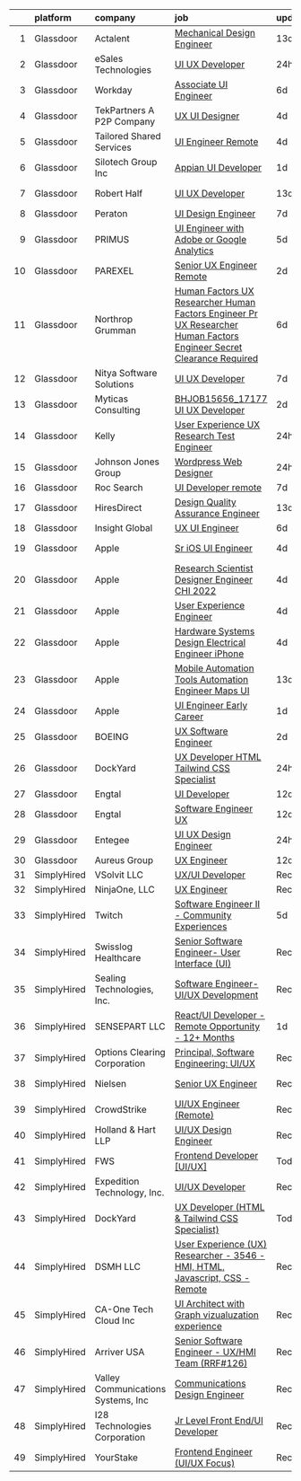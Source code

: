 

|    | platform    | company                            | job                                                                                                                                                                                                                                                                                                                                                                                                                                                                                                                                                                                                                                                                                                                                                                                                                                                                                                                                                                                                                                                                                                                                                                                                                                                                                                                                                                                                                                                                                                                                                                                                               | update_time   | location             |
|---:|:------------|:-----------------------------------|:------------------------------------------------------------------------------------------------------------------------------------------------------------------------------------------------------------------------------------------------------------------------------------------------------------------------------------------------------------------------------------------------------------------------------------------------------------------------------------------------------------------------------------------------------------------------------------------------------------------------------------------------------------------------------------------------------------------------------------------------------------------------------------------------------------------------------------------------------------------------------------------------------------------------------------------------------------------------------------------------------------------------------------------------------------------------------------------------------------------------------------------------------------------------------------------------------------------------------------------------------------------------------------------------------------------------------------------------------------------------------------------------------------------------------------------------------------------------------------------------------------------------------------------------------------------------------------------------------------------|:--------------|:---------------------|
|  1 | Glassdoor   | Actalent                           | [Mechanical Design Engineer](https://www.glassdoor.com/partner/jobListing.htm?pos=117&ao=1110586&s=58&guid=000001814213edcb9b4633bfb58512ff&src=GD_JOB_AD&t=SR&vt=w&ea=1&cs=1_fbf16b09&cb=1654671011721&jobListingId=1007893278597&cpc=C4A69CCDBB3B9599&jrtk=3-0-1g5117ri7puv0801-1g5117rii3c2l000-3f10e77be3902be3--6NYlbfkN0ChYVx_I3yfZ_JDY3EFoivtqvi_stwnZ_kRt8Dowt_l_d1ydueao4NE-oUleRJ4yhip-w0ks0ZUhZrsvePsfCOh4CZeP65SiQueu1TEU1o0TmFGrH4_rlG5p_n1r_Y1IPkrBJ5Y2j4fzzBYuQGLDJQeo34j64GhkFql2GwYndhWhk57sGnvFAajw__8M4sGzGUxyUBHX0y1kl4jrY5IMqwNEQZ9gjBQt0FaWrYZq8tjVMQeWf8qP8tL0uEyd32IGvr8ic3Nb3Jpf3d65mwTP5eH6pv0dEbYj1ZCeCoyaXtkxnJ1qA4rVpecrlo3_Le2B8gMAEpasLyjh-pRF-xADGuGcfoZhSjVIA4PGsemxn5qisfs_0FiWCwGlmOu4FUWqrM2yCahtFZwNiJUQ7VdC9JG8C4kTl8z7qRNjAXNDkoGadWsEMC5-XTPiXl3dWNbNV22n0mjb7q_udPJ3pykzAe8nDbzDBAQJ-tjOAfSbHwxTJmRWIHaG8mXeYp4-qYNIChr_nZ0-fWq3s8mFeH0-AO8QdA5vb-5hn4_HYsm6Zl40w03jbV7nr0UhxlUwMBsyOeVSJZ78-YfdbxVdV11SqTzSMapQbKydjNU1hcr9ZoF4QZxxUmPTL3ClD3AZ5KsCFVZllSkqtk2zQvevF8oEm3HDcdDqObSH3Da6JtStfJ6a6S10OnpSwy-fw9aDGn1T6wOoFYjQ-Y5SSwaIYoxcceXbtcoo10tsYgJzY2gnwcJU0L8zKWpHghEZcu164NVzwRJYy22IQocTDDEU7Qwi1j7Hd-IG2hmFr_nUQtK4B2i6Hj-sxmDS2sba2C_OHavRdyRG_n7udf5SygSTNSGD2rfIhB4l12vdU5V0VKWdEjczMPtNiCBWfqFz5PFcJAtZK0XVz86AsriN82UNizpIHjlbu5pGGMhrE0h9lJ7c7hkmafnQot9DJCk99uBdWUcOY0BIKx9jJt3XCmbZ9NPCEGjkVUaSaNN7G8%3D)                                                                                                                                                                                                                                               | 13d           | Arvada, CO           |
|  2 | Glassdoor   | eSales Technologies                | [UI   UX Developer](https://www.glassdoor.com/partner/jobListing.htm?pos=125&ao=1136043&s=58&guid=000001814213edcb9b4633bfb58512ff&src=GD_JOB_AD&t=SR&vt=w&cs=1_3c69092b&cb=1654671011722&jobListingId=1007923753077&jrtk=3-0-1g5117ri7puv0801-1g5117rii3c2l000-83769fc583f0c7d7-)                                                                                                                                                                                                                                                                                                                                                                                                                                                                                                                                                                                                                                                                                                                                                                                                                                                                                                                                                                                                                                                                                                                                                                                                                                                                                                                                | 24h           | West Babylon, NY     |
|  3 | Glassdoor   | Workday                            | [Associate UI Engineer](https://www.glassdoor.com/partner/jobListing.htm?pos=130&ao=1136043&s=58&guid=000001814213edcb9b4633bfb58512ff&src=GD_JOB_AD&t=SR&vt=w&cs=1_881d239a&cb=1654671011722&jobListingId=1007910410949&jrtk=3-0-1g5117ri7puv0801-1g5117rii3c2l000-28c461aede8e6e75-)                                                                                                                                                                                                                                                                                                                                                                                                                                                                                                                                                                                                                                                                                                                                                                                                                                                                                                                                                                                                                                                                                                                                                                                                                                                                                                                            | 6d            | Pleasanton, CA       |
|  4 | Glassdoor   | TekPartners  A P2P Company         | [UX UI Designer](https://www.glassdoor.com/partner/jobListing.htm?pos=110&ao=1110586&s=58&guid=000001814213edcb9b4633bfb58512ff&src=GD_JOB_AD&t=SR&vt=w&cs=1_ed004d6d&cb=1654671011719&jobListingId=1007917387345&cpc=6BF42D0955AE9A34&jrtk=3-0-1g5117ri7puv0801-1g5117rii3c2l000-5900d4b2a45e79d8--6NYlbfkN0CHpOIvs3qZo8sagDiUAvu-_P6y0GixwKP-GGMf9GPFgSJVyD2MhSflgp2YKPjroEHugL0ANVkUiQgqoEF5-FFLUFQT8EqKeA69jM5czud--cfETZ2KhmwfdDuCSW98qTv4X_SZAvTrC6o-xZUA1cJZslds-olGqH3W2sgENjSW6c6xCmyNC2sIN7uK9cpmqyxvMgcGoLUtWYBT7frsM3hVN6p8ThLoF-i5CnEEilbU8VU6-VFc9_95LWn-2-WXSzzpUJtp7Do_RpHPA5WmzyPZzcuw3zXEPE5Vpl68O2c3rCszRk1XqoayjYLAdEvE0OHixBJ8PkkpW1v82mzEPhJm9P3A5Qlbb_XsdUaFjgao1bFHFpRjw2cGag4MihxHaIRw3gmZiVaxZtUgZDV0epwv3VjF5ydS13B-fsRNVnjQqeMroBf2eRaAEVL7vU1_7xNO9kEvT0SEpwUFjpFsK3VC8RUoC8BrixtkYlOBGCq3sjpaKxHLU-6SDMRQ4y_xYdU6Euzc8FXD9U5N9sLbAoxkaopTKyUdkES-kPyxLt4B6sZYoMxdWWfPoN7ZskqeJNwL-p-3fF4q2rShQjMdshHiKp6Yt3Q8k5JW0vAkiK79cKNr1utnS68LJ2lno_pfY5NsatiUUmDEL_ncJdYlMCdcrlF-ooOLsEkXnGHBSoOwnr9dto7PbzZVdAHrNPlwDPUUXarr-GxtOi4RsIbU0SftmLwXReegbuFhBbc9PyspOhTresa0skjdz7K2ibqPWWF2SxKGXCwjSDZBOgZzOBhQ3qjqXIkT6S39eOz-eVvVQqZq58RXFkEqtLk6edlraK8SN5czzHnpfz9hQTVQjU3Ry11TWWiFbn2GaULkXZ3j5uA9ueBnqTM1)                                                                                                                                                                                                                                                                                                                                                                              | 4d            | Remote               |
|  5 | Glassdoor   | Tailored Shared Services           | [UI Engineer   Remote](https://www.glassdoor.com/partner/jobListing.htm?pos=127&ao=1136043&s=58&guid=000001814213edcb9b4633bfb58512ff&src=GD_JOB_AD&t=SR&vt=w&ea=1&cs=1_6b93b639&cb=1654671011722&jobListingId=1007916668386&jrtk=3-0-1g5117ri7puv0801-1g5117rii3c2l000-6475812f03f9c913-)                                                                                                                                                                                                                                                                                                                                                                                                                                                                                                                                                                                                                                                                                                                                                                                                                                                                                                                                                                                                                                                                                                                                                                                                                                                                                                                        | 4d            | Remote               |
|  6 | Glassdoor   | Silotech Group  Inc                | [Appian UI Developer](https://www.glassdoor.com/partner/jobListing.htm?pos=119&ao=1110586&s=58&guid=000001814213edcb9b4633bfb58512ff&src=GD_JOB_AD&t=SR&vt=w&ea=1&cs=1_e9f12dae&cb=1654671011722&jobListingId=1007920628483&cpc=FB7E4A1762AE5BEC&jrtk=3-0-1g5117ri7puv0801-1g5117rii3c2l000-12138910fe228769--6NYlbfkN0DET-HbMCUEzyKVncAjqPxh0qz--CgcFJRZoUTX7vJyDjIGmNAhoTzeKj--rNH7QUmSGFTCoduuKi_aghexpJMy93hviTTjdVKqD7J62C98FwmvJkCAsgxBIp3mUYQBcOuVaYON6Kxb6PJOvSzBo_9MLn8WxLHQ2eWpdPlojhTruShhWR7h90edZK6s_ZdkvJd-xeEPnPb6J1jYqQpCHKEirndqQPWg6gPoRPoSbgI5_HhQOw73htYzaEa2STsveQSwHVrBKLI5C9ItYvJ1Oat0BHU9dq_R1SoRwdXYbfkiggWSSj6nOksMXat4rU-wgY3DiZoO3TuL5vr-wVXoA2wuWfKnXYaVSnVUxH5-XiJSqlYDL_cBzGz33dvg_2G7HpBbZaiL0RezI4DS3hm45ssAyw4fxxrqzrpdgcBq6XvjYRqBxST0E_ZaZq9gVlCG1r5dpJzwO9yqrJ2D6eLWqhLExHnpatcX07Wg0N0w390g428lhkHMbbn7jYWRZ1cyz4v99poisM4i0Q%3D%3D)                                                                                                                                                                                                                                                                                                                                                                                                                                                                                                                                                                                                                                                                                                                                        | 1d            | Remote               |
|  7 | Glassdoor   | Robert Half                        | [UI UX Developer](https://www.glassdoor.com/partner/jobListing.htm?pos=116&ao=1110586&s=58&guid=000001814213edcb9b4633bfb58512ff&src=GD_JOB_AD&t=SR&vt=w&ea=1&cs=1_f4b472f0&cb=1654671011721&jobListingId=1007892664585&cpc=1CBFC3E34E2A31FF&jrtk=3-0-1g5117ri7puv0801-1g5117rii3c2l000-1b4c906938126c54--6NYlbfkN0CpzDdaQkua3np5pkmj49lKioZwmwxQ-yx5plwbYmV_Myd9UjLXQ329EA9Fdv3ho_O8BjUz6LQzIeIJUtIjZSvFXuo5zEbH1Pg3RN6v_s9ofXxvBlsTRsm32tw5ldt7MR0vLevXn0XnUxBdopqEeC6cntFuzYOm_Fas-lUHhCdTg9mYIyfIHQNSdDSnD1K_RwCsqU__0mfaDKnskFnlP2lYhmHWyNLoimYzg3CZDa95NY8IZrQBbcQ1571D15WUPRikcfQoDSd-j6ucDn7nHcikhpX3ce2pGUge-4EFquv-HWrOpcq9WfCSEwlq1bbxml7McSevGnDdqIzS9NJXNZldM-d7FQlyK5n7Uat8_UlBrGp4CxCb6tR3u6gIlHeT6kZAnE4PCEkhyJZRDzmtthqdJVBgZgVnPdZLLmB3ApCFmONiUepB-q-Tdv2Exy8ziCaEYcOXg1ltzjQsMNCvNKy0qF1VANv3L0_ahZen9vIBvvTX7Zddn8s138-_6-NWKL4Ua477y8JCOem2e5bs0pG_DihCbpWbMoEu2LfhSZaUDW8-mL7yW4LS)                                                                                                                                                                                                                                                                                                                                                                                                                                                                                                                                                                                                                                                                                                        | 13d           | Palm Harbor, FL      |
|  8 | Glassdoor   | Peraton                            | [UI Design Engineer](https://www.glassdoor.com/partner/jobListing.htm?pos=107&ao=1110586&s=58&guid=000001814213edcb9b4633bfb58512ff&src=GD_JOB_AD&t=SR&vt=w&cs=1_cf3124f5&cb=1654671011718&jobListingId=1007908040616&cpc=4B86475FAF393599&jrtk=3-0-1g5117ri7puv0801-1g5117rii3c2l000-58ef5cf6f669573b--6NYlbfkN0Cx7R8OmodZU4Ze4hnUhR0Myw3_voyDLMHXumN7ynSuTrXceT3foN28OOGtcbbQ_74VxahBkURUwvgY0T_lQpTHmbZdizHVjKpUxQ5PlxHa4G5W4py6IGwGXdeUIhYylfc0l_WqmsBf0ytiEd9rWpIkcqibTjicyOKG0by4Qwrgu4Jmg_wWVCD2Tdq9cq9ZREunFJLXGspeawlq_0h7jM_5AfW-i3yFEW_ipXp8sRHS0J7IWYm3QcSU6J5MhzbTm_J0DJ0rT2hsBCPi5Lzfle9m-Y-Fk-GJ6u4jBZM87uX7Qm9yWtZ_-PFT_WYpx_lZQ1sbffrozkuc5fGOe0kk9S7j6d8CyCMOw5B2ZvgSCfv3Ag1XDxr2Cz_r9c9KfVkeMIJ4YtFnRt4b3f9H4PN8wkRFs6cQ3SrkFfVlGHTu7YL1SaA17M5BcieXaptnQI3Izd2PUDEHF0HgyKPzD_vXcxtRcwBn10wbjNcNdyJJDLfX7rbrmXzbpB2hEFToNL4-QHITN4h6Sf9jKX2bXIyaj5cAK8Cp0MaTWwQ6vpBoK1Bu70uovyFvtuh7rDeMmXkKonrD_RFk0RbflL-vb0WZ9wC6L7M6IHcvfbfmUoX_sXptNuS0LyZOzeADhwjUPEWm2G9VggDHFg0gMyq2wPooVqBDHOD5bD_vcn3eR0_GU0EQuP-bD81LWI7rAB4W5C8IH7wYVC5NtWOtCOaBx9wi2s7ylf18F9VC2kE_S3p02SVWITdoBlR29w_3RdPd-Fe7qrr5Ouuak0KYzJ6A_jSKuNxvapT1mUKZx-pYtLJUK5hTiJMQA2dEjp_eUXmyyd_9FlP8iaj8yOmzyv9gPGnZPul-qkzKCPOHtX3Eojdtn0F8E7H5K8PIkC62DvTO_SH6DcpqQmIm8tZo_kbJ967wKeVRdHpo-o6WrRC9PZupz0dM65BlIZji2lPFLvcbLxkAJE1nxqAOtznoMUR60TdLnJTuJ5cU-uzqT0KugBR-HzEZwF9FkN7m6lyn5948DfPE5VwPjAa0b7HzbI1XbjqtCzhO5r0emr2-7mJk_3zL6f-LQchYJdlmF3wKkU598dOWESkmJ8XY5yd8fLL99gMayey_3-aLQlEkoRg%3D)                                                                                                                            | 7d            | Chantilly, VA        |
|  9 | Glassdoor   | PRIMUS                             | [UI Engineer with Adobe or Google Analytics](https://www.glassdoor.com/partner/jobListing.htm?pos=129&ao=1136043&s=58&guid=000001814213edcb9b4633bfb58512ff&src=GD_JOB_AD&t=SR&vt=w&ea=1&cs=1_39354132&cb=1654671011722&jobListingId=1007914371870&jrtk=3-0-1g5117ri7puv0801-1g5117rii3c2l000-8529e7195e20ecad-)                                                                                                                                                                                                                                                                                                                                                                                                                                                                                                                                                                                                                                                                                                                                                                                                                                                                                                                                                                                                                                                                                                                                                                                                                                                                                                  | 5d            | Remote               |
| 10 | Glassdoor   | PAREXEL                            | [Senior UX Engineer   Remote](https://www.glassdoor.com/partner/jobListing.htm?pos=106&ao=1110586&s=58&guid=000001814213edcb9b4633bfb58512ff&src=GD_JOB_AD&t=SR&vt=w&cs=1_3cf6ddde&cb=1654671011717&jobListingId=1007919465959&cpc=84DBBAA61F05C438&jrtk=3-0-1g5117ri7puv0801-1g5117rii3c2l000-18e617a3d322718e--6NYlbfkN0Awiy0szp24tPN-CLKKoEcPPgeke7kxOMr2z-MVaD2GkpP576WiTWgsdVyZZB-hBKl_CQ5PbH4alaTRTp9NZwfEPsCi3vBRrSTPeMJkfHu6fvyyk2Sz3J5aT3ux9oiBKMgF_9EAD3ETlzhapjymKsXC5xGzDOzxu0seRP1yJ_mOiWJEYVF1agWB0Mcp_i4B0rKSnZzgwT7mVIsYeUgeNDz6p9tkqnDkWUJxZ7UF0bmWGQJLKojRAtExtVlGzJgx5fsl8dQir1Go6ZE94jsk32m0i2N_nkx04POjxk76k5I3731ynTYCbRRXSlBwqUEYeHA-jEE8jVvYZhGa8Nxo8YFnm-HCeKmBeANUfXS31cgDHbGdSWrMEm4DTDnv6VoCnYNQ1xMIt_oyenQ2SAUldHcJ0rbUPKDY70WGSmn1-ceRnT4qxenXt6GG)                                                                                                                                                                                                                                                                                                                                                                                                                                                                                                                                                                                                                                                                                                                                                                                                                                 | 2d            | Eagle River, AK      |
| 11 | Glassdoor   | Northrop Grumman                   | [Human Factors UX Researcher Human Factors Engineer Pr  UX Researcher  Human Factors Engineer   Secret Clearance Required](https://www.glassdoor.com/partner/jobListing.htm?pos=101&ao=1110586&s=58&guid=000001814213edcb9b4633bfb58512ff&src=GD_JOB_AD&t=SR&vt=w&cs=1_ec3f6422&cb=1654671011716&jobListingId=1007910459379&cpc=9EDA28EADF1DF7F0&jrtk=3-0-1g5117ri7puv0801-1g5117rii3c2l000-fb156862a9ddd014--6NYlbfkN0DPf8Tf_oakpB62WadId2dzQiWExtALTi0lpCM--zHBL1trAzPQuAwgyDf_-NiZch3m1iJi7LpIygOMpLvRxCFjoKaVcCcDDTQj2gWHZHRFIMfPwGnzTYIC2nknnCN-0BMrUsbz-8PyB9AUJLFDHGE81iP5Umhi1OjcsuBjGaU2WHckf6niFYrVLNkWPP5_kdlieWVk7-AnwGW0HGK__eovtsuzIiMqe1weiVbftrDb_FLwtcQA5uSmEW4z7D6EQvT6YRtzpFDL1NkGlGJlnBCUoGIg8lDrb4Qk67iSB3f-EPZr_Q9GbDUcJaVTQT4cejdAx3O9fGde_XiZ9v8urPka816VyxWMRg7SuOhfV-a_2ljEMiIxjjPQ5oVxI5dgDzQOLgq-6sjjm-isT6w1vx5ijqU8wWSrqza-MREtilrwHTMZ2aujUcYtrEL7cs8a31ujvGLC72zg3poyRo2CsiZHHmTOhLmISguvB6HuXm9rGvLqT-JfpELmDyxKieZFXpFssHV7opgkK6trcr4GaSBUGhaB75KRgFafYN5F9AuOaXeKCWF3AoOT04ZQD5HLkTKxckeTvTUqD0KM9_VeWO3hMHPLzSGcwsuDS2BoncLfV49Cv5fCcenr5NKCq08ONuwtfY-l1g1fEh0IofDhl5Rgnv_EFISLX5kL7SAlPsAnLElibZAwnzT-phpJiFYXYSTpr09HyjhNBuAszuQFF2FLcBBZP7ukbcXniCvxMPWNPnZFUYfFDUJcyDDjjbloLGPR4JQoQZbLnV-LRlR6ru2-XyWbeDnsGefsnEnQHxl42rl7KwKhE4Dg9b4yJ1kaOeRNu1NU4AC-jidR3nZ9uf_0XIaPnpi_vrN-1g7UdzwaYU91rUl3Elp2arkKeuNicdgWnKVe7Nu5JCLTm9GPqglDyXEfF0uXDmmaeuT1BgODsTvpaIymF7mUKRj7jmlxGb0RIJv7qtBsQCWjbRao_dudXUH-C1e0ADKrbPgo8Iz5yHWtnMRTzXb4fnME9dLVc2oglzX0BjtDXal8wlPhK9C2QYGPTd3lWP1rnt31sq1IZuNTcQT48MEqsH4h4vMUczA%3D)                                                      | 6d            | Colorado Springs, CO |
| 12 | Glassdoor   | Nitya Software Solutions           | [UI UX Developer](https://www.glassdoor.com/partner/jobListing.htm?pos=128&ao=1136043&s=58&guid=000001814213edcb9b4633bfb58512ff&src=GD_JOB_AD&t=SR&vt=w&ea=1&cs=1_9b1db76b&cb=1654671011722&jobListingId=1007905295056&jrtk=3-0-1g5117ri7puv0801-1g5117rii3c2l000-851813d486134689-)                                                                                                                                                                                                                                                                                                                                                                                                                                                                                                                                                                                                                                                                                                                                                                                                                                                                                                                                                                                                                                                                                                                                                                                                                                                                                                                             | 7d            | Remote               |
| 13 | Glassdoor   | Myticas Consulting                 | [BHJOB15656_17177   UI   UX Developer](https://www.glassdoor.com/partner/jobListing.htm?pos=123&ao=1136043&s=58&guid=000001814213edcb9b4633bfb58512ff&src=GD_JOB_AD&t=SR&vt=w&cs=1_232bb650&cb=1654671011722&jobListingId=1007919882422&jrtk=3-0-1g5117ri7puv0801-1g5117rii3c2l000-c536b76d14b8d8d9-)                                                                                                                                                                                                                                                                                                                                                                                                                                                                                                                                                                                                                                                                                                                                                                                                                                                                                                                                                                                                                                                                                                                                                                                                                                                                                                             | 2d            | Illinois             |
| 14 | Glassdoor   | Kelly                              | [User Experience  UX  Research   Test Engineer](https://www.glassdoor.com/partner/jobListing.htm?pos=105&ao=1110586&s=58&guid=000001814213edcb9b4633bfb58512ff&src=GD_JOB_AD&t=SR&vt=w&cs=1_49fd6413&cb=1654671011717&jobListingId=1007922713309&cpc=C3517E2410EFB392&jrtk=3-0-1g5117ri7puv0801-1g5117rii3c2l000-ff6d243a5df4a75e--6NYlbfkN0D6qFSVCaa8tXn-rJ3OcXif2lPyFmwsE2iZBGE4YLg1gz3DzxANTQL2R188vJaRnadl-u7Zjt18guTPCjKCOTWswdsREdAUlwsBLGUPnx4cUQ_FQv5Joc60j12w77FF9uyYKhIpB1PF9ZErYG0lBRA2DrjPtHor5-Y1ZZ8NTNDye0-TJuQiIWHNAvt5XL7XGNdsVq_BiJ9Pim0RaQZyiStV0fOhPCV25vZStwH0Daal9dmGssNOQR5YGv70vfV0KbQZ7nPBWvyj3AMTc8F5HTiV1bWvEnEcMG8jY2rlpWDdkRFSDIpxB9jXqgEfpbD72uu5OocqChe9MEayBYNY4-pfMWxDvnNlYN87DuHV2R8aC-H1_lAye7eMUiXfhOvG1oaiXPGD5GL5r4MAkEiuJTMQ11J2MKdMhYLfeF6uGE3yvOyNhtocO9L29EKk10mThm1vYI87VEtmuE2vSOoGvaswvVOmsLqJMp5tj44_TELEPsIyIQ043lpY9zqsrnetsej2A7yfG4IfNRg4xNWNpDB5wk1jsJECUjdz6xH_ppDnD0hwQx_1-3JeHA03Qzs6QxH-lEpHVS8Pw38CHcTGEnvFLRLtK_TyNUf2YIuDV3O2hnxjAcOSbOFY2iVbK_CcFVYv84PumkCIySKVKyIM3YJdQdsHLGSRx4utwuu9R4tLhYEZlFZPw14F8J3bQU79304Ck7mt29H00DNwJG-1Sowj5zheozdNLS7322o3ukegZLV23UxHef302JtnzJMM1PkAilVj8WcCTTOq8bBM6v_TFcA9lxh0fKRmG6AIktG7Ml8JvmKNcQUpp0IFcxvZ9R6VPXItF2lwyFyGJuDpOLl9NRPizVsDV1FMVkL28df733PGjbYFeCbDjUM8b27etuRnkjcMtiFHPpw1q907rqYxKglFPiPI-eU-htQjdRoOIqcHbtpAxDBHi11HEg4ROfyD6zYKBBQdrPyIpnv3peYYgwZbJQp7pxNGh1wvpFRl6bgnZQTZmdrF7qpIbdENw7LrvuVAGabxNBebL-CDRpaE8M79BOzbXeFBIXzzoXmWb_sVF_VjwVA36BY7mcvnqm2gfGrq2g9iEigrHykFGcNkZA7KYCG91-W_P3MmqOouUNPg5JGpa_ZQT9cTky6bxryiWo9tzzVtbUrCyc9nqScdBQXYR7nzNEVq81FALVffFMls5kwKSLc1J2Nfyd2aNFs%3D) | 24h           | Farmington Hills, MI |
| 15 | Glassdoor   | Johnson Jones Group                | [Wordpress Web Designer](https://www.glassdoor.com/partner/jobListing.htm?pos=102&ao=1110586&s=58&guid=000001814213edcb9b4633bfb58512ff&src=GD_JOB_AD&t=SR&vt=w&ea=1&cs=1_b7a43fae&cb=1654671011717&jobListingId=1007923885655&cpc=F9A77EB4FA44235E&jrtk=3-0-1g5117ri7puv0801-1g5117rii3c2l000-74ba3f37502d1dbb--6NYlbfkN0Dx3r3E47sSe5bB3PIy1uzBZvlB7xy2NhfhZMlxQTsxrNljbzALwoFlemZqpwsA4X5YAZchh29iNBPa5Dm-Lz20zJ6TY0w5NPSqnN7l5qEJlcjTATVKvKCKvfynWotjZDWt-DUjluayW79kr6SjlA35I_6Fou1avHhH58zd5xjzWBtru1mOw_Fo1A-fGR_PM_HmGrkfL1i11paGLrfm83Wx6Mh28Q7eHuURswb8S8Ilw8L46NwMktwxx3zJQH_2JwSekjRCh9WvQPVuWgKnewjkbAiCfuCTdo056PENHpCJrLdbmwnK377Th1EOvLXCAsJL65qUMQO2lFKPj92vUH8gdth4HU9DWvPkjQbjJNs8y4PoAiuRWGtfC1Ncsu4DZF-KX2b5FZh2COJfFNjiVwQjwYWszIFBUNCaFxAAOjRvDMyMWZG6g0kAirtcaxMRNqR-m3LsItbsv5V0AGBcqoXulB5oDg_LJzdfSdAY2yZIaF9vDvtCovlIVq8NH16jkJDOA7Si8kJgDQ%3D%3D)                                                                                                                                                                                                                                                                                                                                                                                                                                                                                                                                                                                                                                                                                                                                     | 24h           | Remote               |
| 16 | Glassdoor   | Roc Search                         | [UI Developer  remote ](https://www.glassdoor.com/partner/jobListing.htm?pos=121&ao=1110586&s=58&guid=000001814213edcb9b4633bfb58512ff&src=GD_JOB_AD&t=SR&vt=w&ea=1&cs=1_d01300bd&cb=1654671011722&jobListingId=1007906412335&cpc=3BA4CE39D5B5DEF5&jrtk=3-0-1g5117ri7puv0801-1g5117rii3c2l000-185c15a5600931cb--6NYlbfkN0CMHfdvImXyhvk82aHanYmk_omNMXOkHedsHncAw9pogZQ8McdVG3ZgtV6D129IFYgFvUfXVCOTcrp9FaRI6TptE167UXEGm9zF7tnfEMB6h9_5TeyXPvBDP_KFpB78VvLDLSBxB8A_7JEqJysISLara1G0QBpXbSGItDUIZChPocjvB_h8MHQui9pYU4dZtoRYKxGJ4Voo_mJgrwi48ZBn_M2aFA10lNt6zgsAAuu_tJAtu0Wx57vUoOk-VKveRfTbbvmHlOsMyR20d-PeQcTPssKJDf44d5bx6Wzxsgk5tDqufQlGsIShmG-zaJONVL2tu02s0VdWSCZ13sXjxUsDyQWSzaFcNcNV6jDs4f3lI6D3DD6GkTzTgLG35pj1g1bSTc2wKuYMsTRxaToS7uk3IJlNh2lgdMx1HVJw8mZ8Y2Ho0SgSQgfmeiDCB5cnE0SUnE0bv7n4EqqH0DGSsWHl4RyKxRmEZozu3kurfHkt0Vryk4Sjaq0oIdGTRN39I1s%3D)                                                                                                                                                                                                                                                                                                                                                                                                                                                                                                                                                                                                                                                                                                                                                    | 7d            | Remote               |
| 17 | Glassdoor   | HiresDirect                        | [Design Quality Assurance Engineer](https://www.glassdoor.com/partner/jobListing.htm?pos=124&ao=1136043&s=58&guid=000001814213edcb9b4633bfb58512ff&src=GD_JOB_AD&t=SR&vt=w&ea=1&cs=1_d0f2cdbf&cb=1654671011722&jobListingId=1007893013336&jrtk=3-0-1g5117ri7puv0801-1g5117rii3c2l000-dca4950b84d17749-)                                                                                                                                                                                                                                                                                                                                                                                                                                                                                                                                                                                                                                                                                                                                                                                                                                                                                                                                                                                                                                                                                                                                                                                                                                                                                                           | 13d           | Remote               |
| 18 | Glassdoor   | Insight Global                     | [UX UI Engineer](https://www.glassdoor.com/partner/jobListing.htm?pos=115&ao=1110586&s=58&guid=000001814213edcb9b4633bfb58512ff&src=GD_JOB_AD&t=SR&vt=w&ea=1&cs=1_a219c8e3&cb=1654671011721&jobListingId=1007910244770&cpc=334ABAF5D42DC775&jrtk=3-0-1g5117ri7puv0801-1g5117rii3c2l000-afed4282e819902b--6NYlbfkN0BKkHZu3wF05EeDimN_p6sYpKCMArvwa95YdH7UpkaBCi52Bcb3JNt3QpXU1JGZrLTy642Z8new5ghnGc6JhbwAy3wuykZPgjfusX9rIC8pPltd09bKgrKX1vpPYP_8idp-qZQRLTSYYBFxoIqmKWN9OX4KCaEp2vMOlGfLX4-MRrZtNYM0XU_YTOJnIEOkXsMMTby6zTnNB_zEMlsph5Fth0-35IBB0jF6WeSHDQ1oDj2SXMARjxfvrrKdhXWvkLkiA_yWfuMfIr1ivZrv7uzmXpaO7vosK_2ycs-ajsB5Uk0hTulh_SrB6X14LPeZlSIuknOC--ftpwbPwwGwmQDMeSVvbKxUCAixjD9eF7GMXxmSdUBuUiPfBHHZvn-CGDCEyU30LWdYlF23PXCJQ1xkXcKDZHS3ZEFreFIEN0c-ZvOqKhbxZ2EWxFJCCPEB1r3Icxfc6G_w4U4B-VyNpE6-78qcAy8js1FCp8aQJtgt4UfK_sje07rne-8nAjRD12A%3D)                                                                                                                                                                                                                                                                                                                                                                                                                                                                                                                                                                                                                                                                                                                                                           | 6d            | Remote               |
| 19 | Glassdoor   | Apple                              | [Sr  iOS UI Engineer](https://www.glassdoor.com/partner/jobListing.htm?pos=114&ao=1110586&s=58&guid=000001814213edcb9b4633bfb58512ff&src=GD_JOB_AD&t=SR&vt=w&cs=1_23f44b06&cb=1654671011721&jobListingId=1007917012049&cpc=334ABAF5D42DC775&jrtk=3-0-1g5117ri7puv0801-1g5117rii3c2l000-741462bf6d743b13--6NYlbfkN0BvKrLyj5gPmtZO9T8euul8TCxuuKNOtzRJOomxnwSEodTz2Bc-sPZlC5mDe-NOaJjo2lqg1vkfFwLJ_NT36-s3sLog3_QvtoaGqvyW63Y-XIpOp9GWucEqxe9lEWONieDAsIgPY7TJv7XiasjlpepSTyoNFCUHxWFNdSg_CgElkyH1WzgTmjN3JyW_oS1BwgRhIm7Nk4bnMfCMdX8mKXcNErO-iVmQzOgClXP_Mpfeg3jS0rgpprbjrJAHUCwzT3Us4gm-UejWN245eAwonru6bGtMdneDoSuclzLSVhc8RN0o65xM5t_FE1yiVHmQHy5OdzjOYdoMnvo2ql9yC4GXXBTQ-gCn6KVElqAE4GgXV_FsQMeAiFPnBFNjQsWe-XHhEajScCzDbSvoxyN7XEmpv_8i4rAE7qFqY5sbZrVYU0cF0j_N4hLhkiEvQ6WdFytmfolQ1jYMYb9AA-YIbRFi5K82BS_G-RNHtYQPl71l2TzxE1BLqx5B_6J4yS0F3FmYQRaNPNYPJO-g3xIIH7rscnZ5saLzo_o-Dbevqwprhwi1df3YPcLlJE9EKaXE4ZK_4Yt-O5MP_LJCRJY2TcJOXhK5DLxW1OSgrRvHOfyLIz5Z7Xdj_inpxS9bq57mv6iPA8rO7TV54Knm18DdyZT5RmX0Zt1HfKL2znI8AbvGlQTgg6SRxPHUD5qswAq2TpBr1eYeD4aoPmfbuLkwkcenZkNsk2u-b8w7bfOzLxucZzxg4Fu788XXEu7281NqafSCE-Twen9NJ3fUVqzWAR4s5eXOHmHUJv8wWbqf4CbwP9vAv2vA7OSU_mKSoWF3xRkXt1aTE9ySN317RNQATkdgg7ES8JgGudq4iT5U3PElKxa_MpdfyNcGDD1fBe_CnM_C_tVj3FICmAytrok_l1oztP3czBGMH-y8eBviNzGJx5iveiDwuTSpodgNXSzHIow%3D)                                                                                                                                                                                                                                                                                           | 4d            | San Diego, CA        |
| 20 | Glassdoor   | Apple                              | [Research Scientist   Designer   Engineer  CHI 2022 ](https://www.glassdoor.com/partner/jobListing.htm?pos=126&ao=1136043&s=58&guid=000001814213edcb9b4633bfb58512ff&src=GD_JOB_AD&t=SR&vt=w&cs=1_51a13ad8&cb=1654671011722&jobListingId=1007917363106&jrtk=3-0-1g5117ri7puv0801-1g5117rii3c2l000-d8c2d41b6c02fd4a-)                                                                                                                                                                                                                                                                                                                                                                                                                                                                                                                                                                                                                                                                                                                                                                                                                                                                                                                                                                                                                                                                                                                                                                                                                                                                                              | 4d            | Cupertino, CA        |
| 21 | Glassdoor   | Apple                              | [User Experience Engineer](https://www.glassdoor.com/partner/jobListing.htm?pos=108&ao=1110586&s=58&guid=000001814213edcb9b4633bfb58512ff&src=GD_JOB_AD&t=SR&vt=w&cs=1_1d60da9a&cb=1654671011718&jobListingId=1007917016137&cpc=AC285F3A3ECA6BB0&jrtk=3-0-1g5117ri7puv0801-1g5117rii3c2l000-1b24af9a176f9136--6NYlbfkN0BvKrLyj5gPmtZO9T8euul8TCxuuKNOtzRJOomxnwSEodTz2Bc-sPZlO_uSwsktAegDR1oWscXc68tozpYYj813iKvfN_Ciu-Szz3LtCjVFhgNEKyK4LZeAI1SYJ7rbZU6bMZKmvFZQKGe_u7iqZumUfs6UXsjScjohPoCZqb870WV5_LVIO0zojhAxXBAKmB1XyAIy6-dIR9nXsTs9qxzhy9APEPhl59D3jUGokENIHVfmuXN6s2vIkAih6SI1AnVwNjrv1y1VkhVgir8ZTrhlTJnTrlFkXmrLABhoT3CWLT4daR4JWrg646mgRBn4IqyZWG00Psd5KclhWdrwCz0DQDZyTDU9zBu-J86-iWfnli4Pc2HIeqEna3XJhjOvNy76T99Fw52LwA_ahLZLqwh7R8EswcPqREPN-mzcPV_sgFepVeITtsiBjL-7CNDrZ8LRkvd_KMRXwGsw9hpAw0Hl7lOV1FXX4wZPoZtxojkzkGb0Q3Ft4q8WTpzygttfiBREptwj72GKRofgtyrsBhP3lvxMywl6SmQKXeeDS8Xe1H9GZ6DxJIoeAdZnmmF1so9vDv3-BNIrplZbCe7kjvmDiuD6_Xvks61p_qzegu8UfPUmd4P_OGrKjw7_C_sirMMMULyFjRB8A94KJDdBPPIMAJWZFjU2vjTgbxbboQgWpl8LM92Jj9ZyitUJ8PGWdzbhs2i_4uBnyZ01aSdB41w4Lxm-rr873ROGJjDT6vO8QPB5QV4TzDmL3zVseBBKLd2h_6jTC1wKEg56XZrE3e7C2iQExFTkH8Z2YXqIin2fCvaii84e259ekC10El2C2BDUAPPS2WZn33faDkemj86LfEpghBAAY7whizFZ7H98RNxecU6ksmruZ3CR72g_EJfEg2Ke94XS0afQXz-5So6IP0LRINkU3eTA5cq7PZY-nEGjMl6XWKmbOLedmijz34dZJZHKresjaQ%3D%3D)                                                                                                                                                                                                                                                                        | 4d            | Cupertino, CA        |
| 22 | Glassdoor   | Apple                              | [Hardware Systems Design Electrical Engineer   iPhone](https://www.glassdoor.com/partner/jobListing.htm?pos=112&ao=1110586&s=58&guid=000001814213edcb9b4633bfb58512ff&src=GD_JOB_AD&t=SR&vt=w&cs=1_75adba65&cb=1654671011719&jobListingId=1007917016943&cpc=AC285F3A3ECA6BB0&jrtk=3-0-1g5117ri7puv0801-1g5117rii3c2l000-44530f4cb3d63336--6NYlbfkN0BvKrLyj5gPmtZO9T8euul8TCxuuKNOtzRJOomxnwSEodTz2Bc-sPZlO_uSwsktAegDR1oWscXc6yztVYoX54uu3NcPtj9v48m03guaNWwjvpzyK_d3iCZ-DhKccyDqrZ44yedYm60xhW5OsW1bHdZ1R39Lk0HlSZdAkTT3yFoi5IkdfRQi909oXlfeicTlrZ6bT2Yvykr69AxTydZ6FS1714O4eLemKlcqsif9wTbwNMPfcWIFE0qpC7EvPrIRIF-JRXIWlneRcA30pV2QnfibSIp1KpyPW2qoBFHtVEQKcO5Mqn3u1Rd8y1zfBZwskD-32YmNd_b_8en6b2vN2EcZo2YnhZE87LasCHCHeMfdfzFDjxSagKWoorb5BDccQ9SDGqoWLf6Q-0vnzz5Xv0umwXBjqhpuACMP6cIj3wLNgmDfoLMJJILZgLzp4yjpw7KfSVtLf3HPcJLQt0wNArrXAJ8QvEKagc7_mxBBx5cn65AGPB3pY8Jn_vf0knmw06xUpJq5of493Eus8A0iOWHePcyUbgNy2m7Loi3JB0dhO0OsPuGuBd4qBEJQFmhyiIdi5wMZxieZqKNnoGvoBFG5xTBytpl7jeSjebqFEcnw6NRF5X73hwDPC5wvNk3tBRF829fUg12piqVm5It3X_83y3cZY6gkBerD-FL8WpwBt6vDD6M08bZ9xJr1lG2-4ldL_p2Pf6kvkCaeW2d_AzNkeeMKPpnKxALeoCy5rzJMVzzEA3Sl2DatGvpN3xSD_etUxLnJDVMuteWoyK6shnGQDRIql3OX1XdHRkSBAZZum-9n_VeYTXKFELBZmmsTBU3id__HhiMlqukThxeps07Rn3suSGMx87pQlXQvg7vV08YFRTNjMqPHcLppOCeHKMTeazCMpWw9OlkdEppv3UL8nmHKpsWwL0rTRsmzXAORKfqQ39GaDfGerHGnqVjye6K4jTlgMEGZpl-YGTZUSo4CIRyLTeb7hnPZOukjvqIbzg%3D%3D)                                                                                                                                                                                                            | 4d            | Cupertino, CA        |
| 23 | Glassdoor   | Apple                              | [Mobile Automation Tools   Automation Engineer   Maps UI](https://www.glassdoor.com/partner/jobListing.htm?pos=113&ao=1110586&s=58&guid=000001814213edcb9b4633bfb58512ff&src=GD_JOB_AD&t=SR&vt=w&cs=1_ddd8281a&cb=1654671011720&jobListingId=1007891570498&cpc=654405A9B1E0A9F5&jrtk=3-0-1g5117ri7puv0801-1g5117rii3c2l000-ed283834f1617ddb--6NYlbfkN0BvKrLyj5gPmtZO9T8euul8TCxuuKNOtzRJOomxnwSEodTz2Bc-sPZl1dBMH13w-jOzhbn6GJEWkCijt01s2Csu_41XKuSRpfcu0gkzTd6Q80Bi4Vm9l4JlXFa6lMQhXKb_axreE9EjsMJho71_CDkdA9sRMgV1q-9EDDT8jD1Cj6Gh8qRWhP3XKzBJQDUCdqSAyf_AN7PlS5cFCspsa42oorTvfHxpN9-ucyaZT1fsIMRaDaXjGzLjniPydkkcSp57HbaAZxDQPXnhTZ6uAHjXwtngQ-Wp7WRM4b0rsv33qjsjFEWiTS_SqSwQ05c_nEnX4CkXlCR2Lwgw5aLbJw7SzRcCzwy-QmTaRSmb6y2nCDyt5fKiGIKZpHCjuRUitGVHRnNZxZO7GYJ16kL65v-b1rCC-sme5s9I0YFFkShYN8rIIZRNSzrK2GqqdGuJGymagE592eaHyochjaLKf_AvGFC2bM1yvBr8LiGkYP07TQlJUBzE-CyDS2iSNDtOhR_27tbwx_mdmyfwTWxq_nWKEi-rzHPA1z16dxNwVqi4QChEfv3CDd5MXL-kOQBo61cldtSTl8oW2XmmbusgxL_Paq7vJJWSMit_e7lYsai_FcXPt6Th4OoNZmb4Pg3emXyRRpOtuJWvgLMgSqg8TJaLND6XPDCdWRf6DEsuHxDwWgWVouSOvbNAUMtqKsBqQGrUDtgJuEsWBXVjaBP-D-Gx4wqsfrU415kIi1vpBoL_EnDSdkCLQI8ylMVRkURDyDEayYPuDYVCmhmqsoHeexAXwzAJVuI3CzGIp6-isMTrpDDbtsxlc5aCd9LoLgFSqlSqT-a66F0lHOBfukGlQuGaoXATygiFLSPf7aPIKxeqqgZ7iSfzi62bJ-jhcUKlyRJieszROuIRJmDCxsVtn6ZHz5u6XRuTRxIeROCP1WJqqhg9TKw3Ng5AIbvVW19Q8HgyS5NgqxcXiq0GU4w3ST2f67SqR8YWt4fn8XuLVubWTQ%3D%3D)                                                                                                                                                                                                         | 13d           | Seattle, WA          |
| 24 | Glassdoor   | Apple                              | [UI Engineer  Early Career ](https://www.glassdoor.com/partner/jobListing.htm?pos=109&ao=1110586&s=58&guid=000001814213edcb9b4633bfb58512ff&src=GD_JOB_AD&t=SR&vt=w&cs=1_bdc76fbb&cb=1654671011718&jobListingId=1007920183732&cpc=AC285F3A3ECA6BB0&jrtk=3-0-1g5117ri7puv0801-1g5117rii3c2l000-f05fad4a5c8a0a6b--6NYlbfkN0BvKrLyj5gPmtZO9T8euul8TCxuuKNOtzRJOomxnwSEodTz2Bc-sPZlADHp0xxmf8VEua5gx5degP5IAWOqCS2GOZGXDVL7LW2CpD1-C6eJ77pVFZbsmCAiDkWa_KsABkg_oeyg1QkserPgsrGgtWZOl8a0GPi-tfPYBEl-35SCtNiCOztjWRXJ0HknyKF_OzOnL61xyvGj-RjMFoWRHlFWaR03iRh03umL2YfhGrfIvcUv3safcEYui-yMfw_A_E35lsJ4AbkjnJyeG-FfSlt5UaNSsGjUGKI76FnA8_Dh_z-rBITW3Rt2BSflR9zNgr-uRGOfYEFlZK5gRXooDG6hlEZyAOkEc6G1mPRAO56zU1ADBOo8YBjChaCgpCA1N1fQlW8zYMOI9zbUl9ZDITbWXCnttWJcPWgFDO5lUt7o96Itse-8it9a1aY1Oic4_A3_sJIh64LwdDCgTJK_cDchwMOKE6a1yOoAtdzfkzH0AFihFOYZEeHNcvrHNn_4_8rZ6K5Din2GLnd4g_Z3ObytH_MrexGVGRjOeh-bCv_uqUk8g_bkIzgRyf79UiEGHTqibhT0V1XMHndrB4iGpbaXjf4RL7CYDBT5cDEBm1My7gxu-9PITBZbtfjoQiDyOmsS24bVzlSHHVPEQtpuqHJi_q6k5CHlghjAtlFH-EfT3Bq8bWSFLT-WSBfVk9TD2osKZGNEY1DUkiyqamg3MIJ_qAzNW40QYK9grRw1YCVNq0TaABcx74uE0WVotpoZ0cZmCQjRvWjz__iqQ92abJR_Pu0k9SRZwuLK23N_PGdDVl-bCHxxS1sguDYjBcw6wSIRpAQZvFkYQPCD5p2sSqXhgHlqYRuHwNiU8YCtdRU1ZjAspoN5XmoqOUl65cug077XFzsjVja12HsJe9tSmz284IYML14VfaG54TdfAFNPZLkvy7BOmNnvY49icwu87KZn2t8pm_POkQ%3D%3D)                                                                                                                                                                                                                                                                      | 1d            | Austin, TX           |
| 25 | Glassdoor   | BOEING                             | [UX Software Engineer](https://www.glassdoor.com/partner/jobListing.htm?pos=104&ao=1110586&s=58&guid=000001814213edcb9b4633bfb58512ff&src=GD_JOB_AD&t=SR&vt=w&cs=1_1d22dd99&cb=1654671011716&jobListingId=1007919533184&cpc=BA15C3E50D27FFE8&jrtk=3-0-1g5117ri7puv0801-1g5117rii3c2l000-172dfce61cfbb778--6NYlbfkN0BddK4H-tsabPiX3BvkwhvbvP4OkLNzlRX6egXJy9Hb11ERhvpR4KXHXK2FLd2rf61G9V0NjqZsplnOWsgTORZ0vMQKfwb-zmfJ49YMLlvrapwmurjUuim6UoOLWTH5hdBGCSDCQIWrkJyeBeVY2TDPZ1KlqzpUuI5Nr3l-RrCJyrgr2r9zbzFoiOyj6OfXzwnxrr9-17d3lluzp2uXL5rXNHx6zYvrNjlGw93RLCLZvVfWdE5x39QvMSONYuMZ7JTTRzXvw13mbSLAQQKpmcZS06whcDQFBk7pEB4JJaS8h9SOYKToAHHINbr9dggCdEsYWAN67aOR1yXfVWjrAcus-iu28amYJdTVq6v-mim3creHnH-wfCgLtR4ZFjRpKuGvqnEXGecxak8dlTJRzDlM_Drxqtu9g9GUc0ktHIwoxp-FWc2Smp83)                                                                                                                                                                                                                                                                                                                                                                                                                                                                                                                                                                                                                                                                                                                                                                                                                                        | 2d            | Fairfax, VA          |
| 26 | Glassdoor   | DockYard                           | [UX Developer  HTML   Tailwind CSS Specialist ](https://www.glassdoor.com/partner/jobListing.htm?pos=122&ao=1136043&s=58&guid=000001814213edcb9b4633bfb58512ff&src=GD_JOB_AD&t=SR&vt=w&ea=1&cs=1_10b192df&cb=1654671011722&jobListingId=1007924714041&jrtk=3-0-1g5117ri7puv0801-1g5117rii3c2l000-f5eff575b8d6baa9-)                                                                                                                                                                                                                                                                                                                                                                                                                                                                                                                                                                                                                                                                                                                                                                                                                                                                                                                                                                                                                                                                                                                                                                                                                                                                                               | 24h           | Remote               |
| 27 | Glassdoor   | Engtal                             | [UI Developer](https://www.glassdoor.com/partner/jobListing.htm?pos=120&ao=1110586&s=58&guid=000001814213edcb9b4633bfb58512ff&src=GD_JOB_AD&t=SR&vt=w&ea=1&cs=1_084b60bb&cb=1654671011722&jobListingId=1007896490463&cpc=F41FEAB56D215062&jrtk=3-0-1g5117ri7puv0801-1g5117rii3c2l000-0ffdf5faafa660ba--6NYlbfkN0B7Z8t6fEMDh_BTkcJVPNJicKvZQEBTy5HSwyHa20ewqmyfWNXjNsfvmtdqiCQm-EwqN_oxMGLMFL32qmPnMD5025BtYtPq5vlswx_7PdyCUhHLwDUbBrDgBatI0KXISXKPcrJ_id6qqAZLX-l5fZHTCyJSPa-zYqleDU81kHC1pjgq6jKiDzS-gQ23_RxqGE26pMjeN8xLrhu-HLfkkW4gPU-jZLvXH0wW8m4Np1kDgMBe4PTVwSHB5GkNdPdpCUDm-sjzpPt1xSgjLm2CjxMuCirYCNR6J8csRdCUNkHbGfloECQ2mtU1UrUgKWyi0N5mzPZ9V27Bz6wRbeck2b2jhxZV4VCWRXgzml3Se1n5IYBgKLfDsGKGDk5tgucIXkix2BLdGV8aEhJQHyD7ELaRNba-LQpiqVwJkUxsvUstzzH7dkM__zMk9-vUVvSIoYapINIX-aksW1HS4aNGU1imZDO-4WkGdfMoaZ6J8DuyE213C7gZ2g5k)                                                                                                                                                                                                                                                                                                                                                                                                                                                                                                                                                                                                                                                                                                                                                                           | 12d           | Remote               |
| 28 | Glassdoor   | Engtal                             | [Software Engineer  UX ](https://www.glassdoor.com/partner/jobListing.htm?pos=111&ao=1110586&s=58&guid=000001814213edcb9b4633bfb58512ff&src=GD_JOB_AD&t=SR&vt=w&ea=1&cs=1_8bc40472&cb=1654671011720&jobListingId=1007895362180&cpc=9C2286EA3771AAF6&jrtk=3-0-1g5117ri7puv0801-1g5117rii3c2l000-69b98d199a963965--6NYlbfkN0B7Z8t6fEMDh_BTkcJVPNJicKvZQEBTy5HSwyHa20ewqmyfWNXjNsfvmtdqiCQm-ExkDhQVu6pzpXazaSCWtV5X2uSzdvrhhLv3YxE9AkoC55BWDqV0h7bcj2sycrhTT6pDWQZQJeeWlEsk4jYSR-JVa9vTa3z71jyYRJrlVdE1vTv0923INW3mkqNMC7qdORNYu5hRrPK9SEpWI-C67GGHVULC_vUsYkCGSVyJ1ZQKhKKR1Rla8NyhmNbJf9m72tuT9w7zc2PR3Dhavv1kgFw8BCDZ6sV2vQ7l_ZZ3os753EF2n5B2gFtz1pnL0kJ4EV8cLaFBIg4qJkWiVUXerp-_QDsMxYle13tA0-Fxoi3XWO7TGmYWeYKo4ZV5kXHb-QXCebcKjFpxWwgGHA2BlR7Uv1cCUGlC9kvMg9DkDNQEJzyGjSwBDEw0oEQO3WGuTeHxFv7y1CHWVctU9Bf--i92m0H-vNV6fEbaxmTy48NZeDh5mxxkaO3Uyr8DmhCfqzc%3D)                                                                                                                                                                                                                                                                                                                                                                                                                                                                                                                                                                                                                                                                                                                                                   | 12d           | Englewood, CO        |
| 29 | Glassdoor   | Entegee                            | [UI UX Design Engineer](https://www.glassdoor.com/partner/jobListing.htm?pos=118&ao=1110586&s=58&guid=000001814213edcb9b4633bfb58512ff&src=GD_JOB_AD&t=SR&vt=w&ea=1&cs=1_b0e9fff7&cb=1654671011722&jobListingId=1007924606588&cpc=654405A9B1E0A9F5&jrtk=3-0-1g5117ri7puv0801-1g5117rii3c2l000-84bd8049269cf0c6--6NYlbfkN0D6OzZjpD_hbicRkMZwNNvvxSeL23iIfvaC4EytleQ8zDIpz0YQ5KbISa7_Zvw6kCxRUHhNfmMrfXU9BT9DxKWh0TiMsPYnkFKErzYCHqpEqiCD-Kw5aA4AMJZMIRNl_2WsaUSRZljQBpej4PabDc-pqNpn4luw62YAxjBVT4MLTitn6gZEX_jlH0d7VcYarhNpr-jwo0KSTUZnulOZL5GizyIDt2E1Ed3CmHnfPaTDD7LxlzGEQCSHAoYuW7BAQYXy2GlRqnWDfmGNZwwhshtZGwR4klt2NB1sl-ZPahUnbbhiFkWuK6pclsuGLoDN-mAKSjvzWOlBTYwa_eBXkbpcMV9lnlYTGJTVmLXVcUx0svc1AwR4TYOhkUQGR6jj5DtpbfSe_ihr1w6ncrTasDz3JY8RkVshgDTAew_dts1yMryEqyd5rbuKR6G0K3TIBipmwvf6t8XKCskVbYG1gU-PGs3_1mMvX9_MpHC1RMp3bMiA16Le4SG9hmauPUYkbStIa0Ts3Cs77A-DV_9BZe-a)                                                                                                                                                                                                                                                                                                                                                                                                                                                                                                                                                                                                                                                                                                                                  | 24h           | Gardena, CA          |
| 30 | Glassdoor   | Aureus Group                       | [UX Engineer](https://www.glassdoor.com/partner/jobListing.htm?pos=103&ao=1110586&s=58&guid=000001814213edcb9b4633bfb58512ff&src=GD_JOB_AD&t=SR&vt=w&ea=1&cs=1_fcb29046&cb=1654671011717&jobListingId=1007895708043&cpc=878687325D2A5CC7&jrtk=3-0-1g5117ri7puv0801-1g5117rii3c2l000-dc61bb9598ed9f87--6NYlbfkN0B5eA6Qw11BI3zueTkb7RvZLDHEiPQEsT3B8y-v11rxzXLX5dtvmTCQ7cQX6x8dWVyde12wMof6_o0xTGtqJBnyZmjdWxQzWytUKan41zjwHW7pUHTIoKAMImQVbZmBKoBTTiW2dCeCkGkfpcc0kugHg0BWFkujwEncWLBgscJVqNLN7LeBmB_unrCQOGi5ZEB-s22_arI22vjcuTpK20c3S5WNaO6KFIjBsI2OVMgYu6Let8-uiIUlGwDC7Y3o62MNvzA_pABGiGLiLSpI_Q4nqOXJ5kMbXXk4A9ce9ShcBAWula7pKvrlwNUnqBGmfjcJagUleZ1_xARSescJXwR8cpw-ctvD8SxrUdFz6Qm1zrX-TeHA6ROAjFq-HllufAWCej-tTAYfnmt9-EH40QV1YJlF-sA4OKHhsfVBfkZxLm88_cZVQwdQ_W8jA6tUhCPBY0iVl7ZzHTzhhT0TF19ZYqhfVZjXjO4FJyIWqOa512hN2e828zovtFZjlHhsOTmSJ-gLjNgdL_86lNP36OFiSMnqTqoWzGIla_-MhMyxRA%3D%3D)                                                                                                                                                                                                                                                                                                                                                                                                                                                                                                                                                                                                                                                                                                                | 12d           | Omaha, NE            |
| 31 | SimplyHired | VSolvit LLC                        | [UX/UI Developer](https://www.simplyhired.com/job/EosOInYNYtHWRBZ7AmldS_tcGIPRWvlVD7UQjhgw-JvdWNyEgw2WpQ?q=ux+engineer)                                                                                                                                                                                                                                                                                                                                                                                                                                                                                                                                                                                                                                                                                                                                                                                                                                                                                                                                                                                                                                                                                                                                                                                                                                                                                                                                                                                                                                                                                           | Recently      | Remote               |
| 32 | SimplyHired | NinjaOne, LLC                      | [UX Engineer](https://www.simplyhired.com/job/usmpk8D6zYMNeb_g1vIF7B3zIXj5RLxZyrvAcYSGbu9qBdrRDQlLRQ?q=ux+engineer)                                                                                                                                                                                                                                                                                                                                                                                                                                                                                                                                                                                                                                                                                                                                                                                                                                                                                                                                                                                                                                                                                                                                                                                                                                                                                                                                                                                                                                                                                               | Recently      | Austin, TX           |
| 33 | SimplyHired | Twitch                             | [Software Engineer II - Community Experiences](https://www.simplyhired.com/job/XS6e99qajmQiEZCThx8mlqMWubnOzlbQ-y5ORQWYD2wCJbBZjnJ9fA?q=ux+engineer)                                                                                                                                                                                                                                                                                                                                                                                                                                                                                                                                                                                                                                                                                                                                                                                                                                                                                                                                                                                                                                                                                                                                                                                                                                                                                                                                                                                                                                                              | 5d            | San Francisco, CA    |
| 34 | SimplyHired | Swisslog Healthcare                | [Senior Software Engineer- User Interface (UI)](https://www.simplyhired.com/job/7nt1ksk-Ha5ItAnltLnHppCWnxxyCcdig24KFaATxLknQLMKo3TzOg?q=ux+engineer)                                                                                                                                                                                                                                                                                                                                                                                                                                                                                                                                                                                                                                                                                                                                                                                                                                                                                                                                                                                                                                                                                                                                                                                                                                                                                                                                                                                                                                                             | Recently      | Westminster, CO      |
| 35 | SimplyHired | Sealing Technologies, Inc.         | [Software Engineer-UI/UX Development](https://www.simplyhired.com/job/vNACE1WH3tAi9hnRHqfJE4kw9AzQg3WIrURt4mX8yJInc3wsiG7Spw?q=ux+engineer)                                                                                                                                                                                                                                                                                                                                                                                                                                                                                                                                                                                                                                                                                                                                                                                                                                                                                                                                                                                                                                                                                                                                                                                                                                                                                                                                                                                                                                                                       | Recently      | Columbia, MD         |
| 36 | SimplyHired | SENSEPART LLC                      | [React/UI Developer - Remote Opportunity - 12+ Months](https://www.simplyhired.com/job/ZJ3lI1h-iM_ygZnZxvZopUdwKc7N688lxIht1nVCxT-IbqO95o39IQ?q=ux+engineer)                                                                                                                                                                                                                                                                                                                                                                                                                                                                                                                                                                                                                                                                                                                                                                                                                                                                                                                                                                                                                                                                                                                                                                                                                                                                                                                                                                                                                                                      | 1d            | Remote               |
| 37 | SimplyHired | Options Clearing Corporation       | [Principal, Software Engineering: UI/UX](https://www.simplyhired.com/job/6WRicnwhKtM4ghmIX48eFW9WlVHt5doMp2wkEyAG3W4q6Pq7hAvRsA?q=ux+engineer)                                                                                                                                                                                                                                                                                                                                                                                                                                                                                                                                                                                                                                                                                                                                                                                                                                                                                                                                                                                                                                                                                                                                                                                                                                                                                                                                                                                                                                                                    | Recently      | Chicago, IL          |
| 38 | SimplyHired | Nielsen                            | [Senior UX Engineer](https://www.simplyhired.com/job/X41MQr8pOBjgpNOvrxjnQmhnt2SHGXB1UWEPVeS9kX6mPYKNgTnvpQ?q=ux+engineer)                                                                                                                                                                                                                                                                                                                                                                                                                                                                                                                                                                                                                                                                                                                                                                                                                                                                                                                                                                                                                                                                                                                                                                                                                                                                                                                                                                                                                                                                                        | Recently      | United States        |
| 39 | SimplyHired | CrowdStrike                        | [UI/UX Engineer (Remote)](https://www.simplyhired.com/job/XqAAPYs6_Ifz0n2ZYu7lUkjuMflyeM1zRhSrvf731ROIfPHtRIwyVQ?q=ux+engineer)                                                                                                                                                                                                                                                                                                                                                                                                                                                                                                                                                                                                                                                                                                                                                                                                                                                                                                                                                                                                                                                                                                                                                                                                                                                                                                                                                                                                                                                                                   | Recently      | Remote               |
| 40 | SimplyHired | Holland & Hart LLP                 | [UI/UX Design Engineer](https://www.simplyhired.com/job/9-wt1QkLuBNsWPtGahm-brf0BVX1Q6SsCNH97I48RYBcZ29HSEOLug?q=ux+engineer)                                                                                                                                                                                                                                                                                                                                                                                                                                                                                                                                                                                                                                                                                                                                                                                                                                                                                                                                                                                                                                                                                                                                                                                                                                                                                                                                                                                                                                                                                     | Recently      | Boulder, CO          |
| 41 | SimplyHired | FWS                                | [Frontend Developer [UI/UX]](https://www.simplyhired.com/job/xQahOW6jUcKYdww9aJq5nTGAnQDROnU7hIcxTmsIcnSKtUPC7g6Snw?q=ux+engineer)                                                                                                                                                                                                                                                                                                                                                                                                                                                                                                                                                                                                                                                                                                                                                                                                                                                                                                                                                                                                                                                                                                                                                                                                                                                                                                                                                                                                                                                                                | Today         | Remote               |
| 42 | SimplyHired | Expedition Technology, Inc.        | [UI/UX Developer](https://www.simplyhired.com/job/L-mG5S4oQ2uT24LtFAfmDLzUhpdAB4McaY5Jc4-jN_NsoKvJ0GkPdw?q=ux+engineer)                                                                                                                                                                                                                                                                                                                                                                                                                                                                                                                                                                                                                                                                                                                                                                                                                                                                                                                                                                                                                                                                                                                                                                                                                                                                                                                                                                                                                                                                                           | Recently      | Herndon, VA          |
| 43 | SimplyHired | DockYard                           | [UX Developer (HTML & Tailwind CSS Specialist)](https://www.simplyhired.com/job/WqTYFqBEGa8YxuZPMNumQP21CZG11aBnM795O2nswaqocMvYtUMxcQ?q=ux+engineer)                                                                                                                                                                                                                                                                                                                                                                                                                                                                                                                                                                                                                                                                                                                                                                                                                                                                                                                                                                                                                                                                                                                                                                                                                                                                                                                                                                                                                                                             | Today         | Remote               |
| 44 | SimplyHired | DSMH LLC                           | [User Experience (UX) Researcher - 3546 -HMI, HTML, Javascript, CSS - Remote](https://www.simplyhired.com/job/6V0Hdz-sRwRkWGCnJ4vI4LDaYKZ9uXgPnC5Re59jpDLTTC64FfAhnQ?q=ux+engineer)                                                                                                                                                                                                                                                                                                                                                                                                                                                                                                                                                                                                                                                                                                                                                                                                                                                                                                                                                                                                                                                                                                                                                                                                                                                                                                                                                                                                                               | Recently      | Remote               |
| 45 | SimplyHired | CA-One Tech Cloud Inc              | [UI Architect with Graph vizualuzation experience](https://www.simplyhired.com/job/2MuK_2oyB6HJFd5Qs52P4rZ-CmwA0FZ5TEQKGStBYOzt6zSl2xW0HA?q=ux+engineer)                                                                                                                                                                                                                                                                                                                                                                                                                                                                                                                                                                                                                                                                                                                                                                                                                                                                                                                                                                                                                                                                                                                                                                                                                                                                                                                                                                                                                                                          | Recently      | Sunnyvale, CA        |
| 46 | SimplyHired | Arriver USA                        | [Senior Software Engineer - UX/HMI Team (RRF#126)](https://www.simplyhired.com/job/pzBjS-shw--T8KHjNG9CWZQdpxj1pC2BhUwwbrPwDe1HlRS446LhKA?q=ux+engineer)                                                                                                                                                                                                                                                                                                                                                                                                                                                                                                                                                                                                                                                                                                                                                                                                                                                                                                                                                                                                                                                                                                                                                                                                                                                                                                                                                                                                                                                          | Recently      | Novi, MI             |
| 47 | SimplyHired | Valley Communications Systems, Inc | [Communications Design Engineer](https://www.simplyhired.com/job/AUo7E07w2klkxUe_MpJEXKAe3q6D53g2ij9loL_ldPaRLYQDHOrlRg?q=ux+engineer)                                                                                                                                                                                                                                                                                                                                                                                                                                                                                                                                                                                                                                                                                                                                                                                                                                                                                                                                                                                                                                                                                                                                                                                                                                                                                                                                                                                                                                                                            | Recently      | Chicopee, MA         |
| 48 | SimplyHired | I28 Technologies Corporation       | [Jr Level Front End/UI Developer](https://www.simplyhired.com/job/4tLJtOaRRUuGgyCn4zAmgxcQw1hOw6YCQULB23Gml7-4CGF4BTJBWA?q=ux+engineer)                                                                                                                                                                                                                                                                                                                                                                                                                                                                                                                                                                                                                                                                                                                                                                                                                                                                                                                                                                                                                                                                                                                                                                                                                                                                                                                                                                                                                                                                           | Recently      | Iselin, NJ           |
| 49 | SimplyHired | YourStake                          | [Frontend Engineer (UI/UX Focus)](https://www.simplyhired.com/job/7o5wFjcJLjexIyohvLJibZPVdB7ioIT0oO1DrEjbV0KZPcrfpP69OA?q=ux+engineer)                                                                                                                                                                                                                                                                                                                                                                                                                                                                                                                                                                                                                                                                                                                                                                                                                                                                                                                                                                                                                                                                                                                                                                                                                                                                                                                                                                                                                                                                           | Recently      | Remote               |